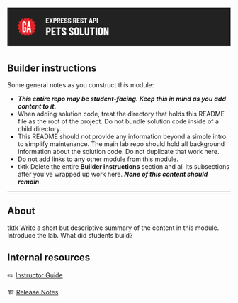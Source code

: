 # ![Express REST API - Pets - Solution](./internal-resources/assets/hero.png)

## Builder instructions

Some general notes as you construct this module:

- ***This entire repo may be student-facing. Keep this in mind as you add content to it.***
- When adding solution code, treat the directory that holds this README file as the root of the project. Do not bundle solution code inside of a child directory.
- This README should not provide any information beyond a simple intro to simplify maintenance. The main lab repo should hold all background information about the solution code. Do not duplicate that work here.
- Do not add links to any other module from this module.
- tktk Delete the entire **Builder instructions** section and all its subsections after you've wrapped up work here. ***None of this content should remain***.

---

## About

tktk Write a short but descriptive summary of the content in this module. Introduce the lab. What did students build?

## Internal resources

✏️ [Instructor Guide](./internal-resources/instructor-guide.md)

🏗️ [Release Notes](./internal-resources/release-notes.md)